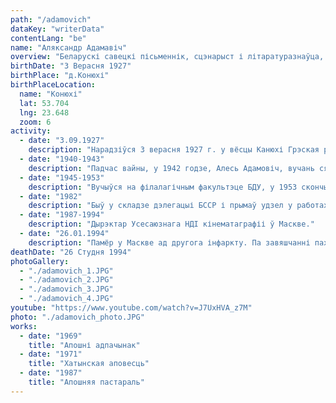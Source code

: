 ```yaml
---
path: "/adamovich"
dataKey: "writerData"
contentLang: "be"
name: "Аляксандр Адамавіч"
overview: "Беларускі савецкі пісьменнік, сцэнарыст і літаратуразнаўца, крытык. Доктар філалагічных навук, прафесар, член-карэспандэнт АН БССР."
birthDate: "3 Верасня 1927"
birthPlace: "д.Конюхі"
birthPlaceLocation:
  name: "Конюхі"
  lat: 53.704
  lng: 23.648
  zoom: 6
activity:
  - date: "3.09.1927"
    description: "Нарадзіўся 3 верасня 1927 г. у вёсцы Канюхі Грэская раёна ў сям'і лекараў."
  - date: "1940-1943"
    description: "Падчас вайны, у 1942 годзе, Алесь Адамовіч, вучань сярэдняй школы, - сувязны, 1943 г. - баец партызанскага атрада імя Кірава 37-й брыгады імя Пархоменка Мінскага злучэння."
  - date: "1945-1953"
    description: "Вучыўся на філалагічным факультэце БДУ, у 1953 скончыў аспірантуру пры універсітэце і працаваў там жа на кафедры беларускай літаратуры."
  - date: "1982"
    description: "Быў у складзе дэлегацыі БССР і прымаў удзел у работах XXXVII сесіі Генеральнай Асамблеі ААН."
  - date: "1987-1994"
    description: "Дырэктар Усесаюзнага НДІ кінематаграфіі ў Маскве."
  - date: "26.01.1994"
    description: "Памёр у Маскве ад другога інфаркту. Па завяшчанні пахаваны ў гарадскім пасёлку Глуша Бабруйскага раёна Магілёўскай вобласці побач з бацькамі."
deathDate: "26 Студня 1994"
photoGallery:
  - "./adamovich_1.JPG"
  - "./adamovich_2.JPG"
  - "./adamovich_3.JPG"
  - "./adamovich_4.JPG"
youtube: "https://www.youtube.com/watch?v=J7UxHVA_z7M"
photo: "./adamovich_photo.JPG"
works:
  - date: "1969"
    title: "Апошні адпачынак"
  - date: "1971"
    title: "Хатынская аповесць"
  - date: "1987"
    title: "Апошняя пастараль"
---
```

